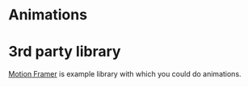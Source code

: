 # Animations

# 3rd party library

[Motion Framer](https://motion.dev/) is example library with which you could do animations.
